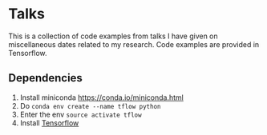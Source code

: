 # Talks

This is a collection of code examples from talks I have given on miscellaneous dates related to my research.
Code examples are provided in Tensorflow.

## Dependencies

1. Install miniconda <https://conda.io/miniconda.html>
2. Do `conda env create --name tflow python`
3. Enter the env `source activate tflow`
4. Install [Tensorflow](https://www.tensorflow.org/get_started/os_setup)
